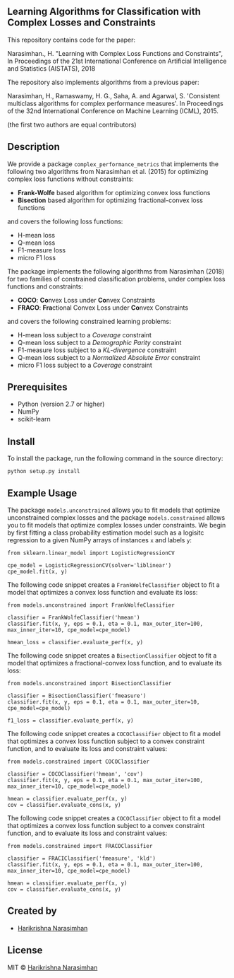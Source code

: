## Learning Algorithms for Classification with Complex Losses and Constraints 

This repository contains code for the paper:

Narasimhan., H. "Learning with Complex Loss Functions and Constraints", In Proceedings of the 21st International Conference on Artificial Intelligence and Statistics (AISTATS), 2018

The repository also implements algorithms from a previous paper:

Narasimhan, H., Ramaswamy, H. G., Saha, A. and Agarwal, S. 'Consistent multiclass algorithms for complex performance measures'. In Proceedings of the 32nd International Conference on Machine Learning (ICML), 2015.

(the first two authors are equal contributors)


## Description
We provide a package `complex_performance_metrics` that implements the following two algorithms from Narasimhan et al. (2015) for optimizing complex loss functions without constraints:
- **Frank-Wolfe** based algorithm for optimizing convex loss functions
- **Bisection** based algorithm for optimizing fractional-convex loss functions

and covers the following loss functions:
- H-mean loss
- Q-mean loss
- F1-measure loss
- micro F1 loss

The package implements the following algorithms from Narasimhan (2018) for two families of constrained classification problems, under complex loss functions and constraints:
- **COCO**: **Co**nvex Loss under **Co**nvex Constraints
- **FRACO**:  **Fra**ctional Convex Loss under **Co**nvex Constraints

and covers the following constrained learning problems:
- H-mean loss subject to a *Coverage* constraint
- Q-mean loss subject to a *Demographic Parity* constraint
- F1-measure loss subject to a *KL-divergence* constraint
- Q-mean loss subject to a *Normalized Absolute Error* constraint
- micro F1 loss subject to a *Coverage* constraint


## Prerequisites
- Python (version 2.7 or higher)
- NumPy
- scikit-learn


## Install
To install the package, run the following command in the source directory:
```
python setup.py install
```

## Example Usage
The package `models.unconstrained` allows you to fit models that optimize unconstrained complex losses and the package `models.constrained` allows you to  fit models that optimize complex losses under constraints. We begin by first fitting a class probability estimation model such as a logisitc regression to a given NumPy arrays of instances `x` and labels `y`:

```
from sklearn.linear_model import LogisticRegressionCV

cpe_model = LogisticRegressionCV(solver='liblinear')
cpe_model.fit(x, y)
```

The following code snippet creates a `FrankWolfeClassifier` object to fit a model that optimizes a convex loss function and evaluate its loss:
```
from models.unconstrained import FrankWolfeClassifier

classifier = FrankWolfeClassifier('hmean')
classifier.fit(x, y, eps = 0.1, eta = 0.1, max_outer_iter=100, max_inner_iter=10, cpe_model=cpe_model)

hmean_loss = classifier.evaluate_perf(x, y)
```

The following code snippet creates a `BisectionClassifier` object to fit a model that optimizes a fractional-convex loss function, and to evaluate its loss:
```
from models.unconstrained import BisectionClassifier

classifier = BisectionClassifier('fmeasure')
classifier.fit(x, y, eps = 0.1, eta = 0.1, max_outer_iter=10, cpe_model=cpe_model)

f1_loss = classifier.evaluate_perf(x, y)
```

The following code snippet creates a `COCOClassifier` object to fit a model that optimizes a convex loss function subject to a convex constraint function, and to evaluate its loss and constraint values:
```
from models.constrained import COCOClassifier

classifier = COCOClassifier('hmean', 'cov')
classifier.fit(x, y, eps = 0.1, eta = 0.1, max_outer_iter=100, max_inner_iter=10, cpe_model=cpe_model)

hmean = classifier.evaluate_perf(x, y)
cov = classifier.evaluate_cons(x, y)
```

The following code snippet creates a `COCOClassifier` object to fit a model that optimizes a convex loss function subject to a convex constraint function, and to evaluate its loss and constraint values:
```
from models.constrained import FRACOClassifier

classifier = FRACIClassifier('fmeasure', 'kld')
classifier.fit(x, y, eps = 0.1, eta = 0.1, max_outer_iter=100, max_inner_iter=10, cpe_model=cpe_model)

hmean = classifier.evaluate_perf(x, y)
cov = classifier.evaluate_cons(x, y)
```

## Created by

- [Harikrishna Narasimhan](https://sites.google.com/a/g.harvard.edu/harikrishna-narasimhan/home)


## License

MIT © [Harikrishna Narasimhan](https://sites.google.com/a/g.harvard.edu/harikrishna-narasimhan/home)
